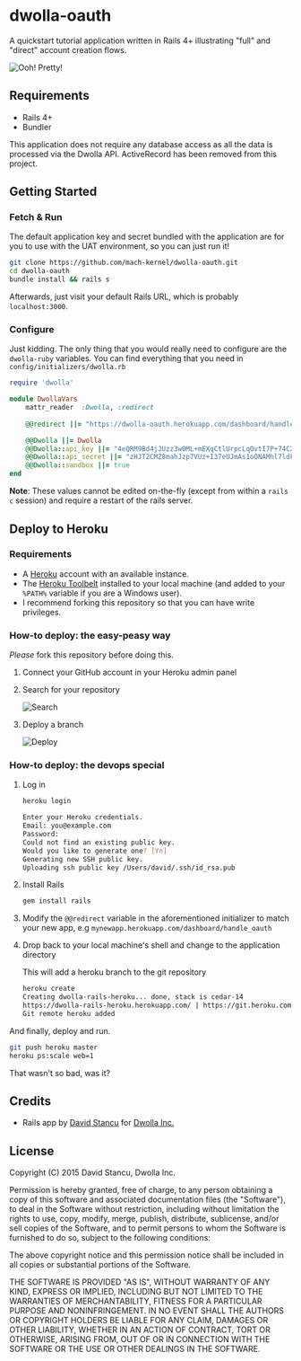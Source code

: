 # dwolla-oauth
A quickstart tutorial application written in Rails 4+ illustrating "full" and "direct" account creation flows.

![Ooh! Pretty!](http://puu.sh/m0eWT/a2bc310101.png)

## Requirements
- Rails 4+
- Bundler

This application does not require any database access as all the data is processed via the Dwolla API. ActiveRecord has been removed from this project. 

## Getting Started

### Fetch & Run

The default application key and secret bundled with the application are for you to use with the UAT environment, so you can just run it!

```bash
git clone https://github.com/mach-kernel/dwolla-oauth.git
cd dwolla-oauth
bundle install && rails s
```

Afterwards, just visit your default Rails URL, which is probably `localhost:3000`.

### Configure

Just kidding. The only thing that you would really need to configure are the `dwolla-ruby` variables. You can find everything that you need in `config/initializers/dwolla.rb`

```ruby
require 'dwolla'

module DwollaVars
	mattr_reader  :Dwolla, :redirect
	
	@@redirect ||= "https://dwolla-oauth.herokuapp.com/dashboard/handle_oauth"

	@@Dwolla ||= Dwolla
	@@Dwolla::api_key ||= "4eQRM9Bd4jJUzz3w0ML+mEXqCtlUrpcLqOvtI7P+74C2ukFC/l"
	@@Dwolla::api_secret ||= "zHJT2CMZ8mahJzp7VUz+I37eUJmAs1oONAMhl7ldFzB5Lz/xRI"
	@@Dwolla::sandbox ||= true
end

```

**Note**: These values cannot be edited on-the-fly (except from within a `rails c` session) and require a restart of the rails server. 

## Deploy to Heroku

### Requirements

- A [Heroku](https://heroku.com) account with an available instance.
- The [Heroku Toolbelt](https://toolbelt.heroku.com/) installed to your local machine (and added to your `%PATH%` variable if you are a Windows user).
- I recommend forking this repository so that you can have write privileges. 

### How-to deploy: the easy-peasy way

*Please* fork this repository before doing this.

1. Connect your GitHub account in your Heroku admin panel

2. Search for your repository

	![Search](https://s3.amazonaws.com/heroku.devcenter/heroku_assets/images/421-original.jpg)

3. Deploy a branch

	![Deploy](https://s3.amazonaws.com/heroku.devcenter/heroku_assets/images/422-original.jpg)

### How-to deploy: the devops special

1. Log in
    ```bash
    heroku login
    
    Enter your Heroku credentials.
    Email: you@example.com
    Password:
    Could not find an existing public key.
    Would you like to generate one? [Yn]
    Generating new SSH public key.
    Uploading ssh public key /Users/david/.ssh/id_rsa.pub
    ```

2. Install Rails
    ```bash
    gem install rails
    ```

3. Modify the `@@redirect` variable in the aforementioned initializer to match your new app, e.g `mynewapp.herokuapp.com/dashboard/handle_oauth`

4. Drop back to your local machine's shell and change to the application directory

    This will add a heroku branch to the git repository
    
    ```bash
    heroku create
    Creating dwolla-rails-heroku... done, stack is cedar-14
    https://dwolla-rails-heroku.herokuapp.com/ | https://git.heroku.com/dwolla-rails-heroku.git
    Git remote heroku added
    ```

And finally, deploy and run.

```bash
git push heroku master
heroku ps:scale web=1
```

That wasn't so bad, was it?

## Credits

- Rails app by [David Stancu](http://davidstancu.me) for [Dwolla Inc.](https://developers.dwolla.com)

## License

Copyright (C) 2015 David Stancu, Dwolla Inc.

Permission is hereby granted, free of charge, to any person obtaining a copy
of this software and associated documentation files (the "Software"), to deal
in the Software without restriction, including without limitation the rights
to use, copy, modify, merge, publish, distribute, sublicense, and/or sell
copies of the Software, and to permit persons to whom the Software is
furnished to do so, subject to the following conditions:

The above copyright notice and this permission notice shall be included in
all copies or substantial portions of the Software.

THE SOFTWARE IS PROVIDED "AS IS", WITHOUT WARRANTY OF ANY KIND, EXPRESS OR
IMPLIED, INCLUDING BUT NOT LIMITED TO THE WARRANTIES OF MERCHANTABILITY,
FITNESS FOR A PARTICULAR PURPOSE AND NONINFRINGEMENT. IN NO EVENT SHALL THE
AUTHORS OR COPYRIGHT HOLDERS BE LIABLE FOR ANY CLAIM, DAMAGES OR OTHER
LIABILITY, WHETHER IN AN ACTION OF CONTRACT, TORT OR OTHERWISE, ARISING FROM,
OUT OF OR IN CONNECTION WITH THE SOFTWARE OR THE USE OR OTHER DEALINGS IN
THE SOFTWARE.